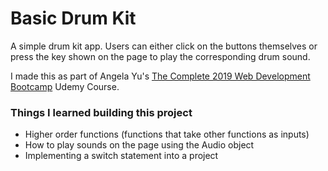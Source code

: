 # Basic Drum Kit
A simple drum kit app. Users can either click on the buttons themselves or press the key shown on the page to play the corresponding drum sound.

I made this as part of Angela Yu's [The Complete 2019 Web Development Bootcamp](https://www.udemy.com/course/the-complete-web-development-bootcamp/) Udemy Course.

### Things I learned building this project
- Higher order functions (functions that take other functions as inputs)
- How to play sounds on the page using the Audio object
- Implementing a switch statement into a project